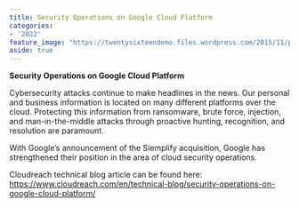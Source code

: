 ```yaml
---
title: Security Operations on Google Cloud Platform
categories:
- '2022'
feature_image: "https://twentysixteendemo.files.wordpress.com/2015/11/post.png"
aside: true
---
```


**Security Operations on Google Cloud Platform**

Cybersecurity attacks continue to make headlines in the news.  Our personal and business information is located on many different platforms over the cloud.  Protecting this information from ransomware, brute force, injection, and man-in-the-middle attacks through proactive hunting, recognition, and resolution are paramount.  

With Google’s announcement of the Siemplify acquisition, Google has strengthened their position in the area of cloud security operations. 

Cloudreach technical blog article can be found here: <a rel="noreferrer noopener" aria-label="https://www.cloudreach.com/en/technical-blog/security-operations-on-google-cloud-platform/ (opens in a new tab)" href="https://www.cloudreach.com/en/technical-blog/security-operations-on-google-cloud-platform/" target="_blank">https://www.cloudreach.com/en/technical-blog/security-operations-on-google-cloud-platform/</a>



